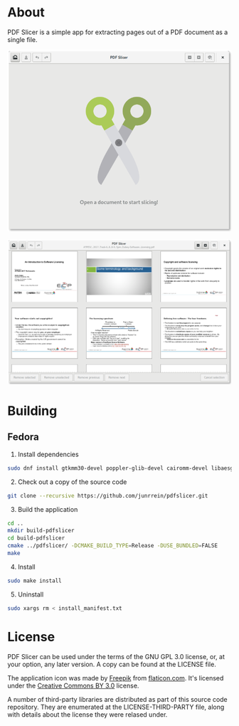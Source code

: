 # About

PDF Slicer is a simple app for extracting pages out of a PDF document
as a single file.

![](docs/readme-screenshot-1.png)

![](docs/readme-screenshot-2.png)

# Building

## Fedora

1. Install dependencies

```bash
sudo dnf install gtkmm30-devel poppler-glib-devel cairomm-devel libaesgm-devel intltool gettext
```

2. Check out a copy of the source code

```bash
git clone --recursive https://github.com/junrrein/pdfslicer.git
```

3. Build the application

```bash
cd ..
mkdir build-pdfslicer
cd build-pdfslicer
cmake ../pdfslicer/ -DCMAKE_BUILD_TYPE=Release -DUSE_BUNDLED=FALSE
make
```

4. Install

```bash
sudo make install
```

5. Uninstall

```bash
sudo xargs rm < install_manifest.txt
```

# License

PDF Slicer can be used under the terms of the GNU GPL 3.0 license,
or, at your option, any later version.
A copy can be found at the LICENSE file.

The application icon was made by [Freepik](http://www.freepik.com) from [flaticon.com](https://www.flaticon.com). It's licensed under the [Creative Commons BY 3.0](http://creativecommons.org/licenses/by/3.0/) license.

A number of third-party libraries are distributed as part of this source
code repository. They are enumerated at the LICENSE-THIRD-PARTY file,
along with details about the license they were relased under.
